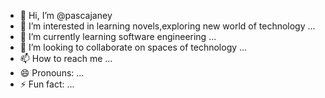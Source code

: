 - 👋 Hi, I’m @pascajaney
- 👀 I’m interested in learning  novels,exploring new world of technology ...
- 🌱 I’m currently learning software engineering ...
- 💞️ I’m looking to collaborate on  spaces of technology ...
- 📫 How to reach me ...
- 😄 Pronouns: ...
- ⚡ Fun fact: ...

<!---
pascajaney/pascajaney is a ✨ special ✨ repository because its `README.md` (this file) appears on your GitHub profile.
You can click the Preview link to take a look at your changes.
--->
